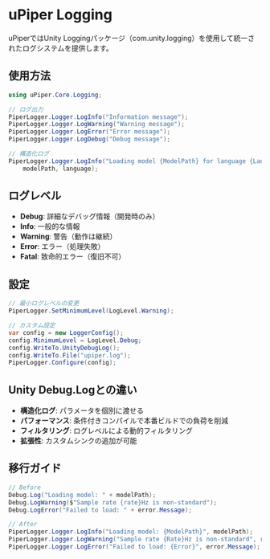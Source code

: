 # uPiper Logging

uPiperではUnity Loggingパッケージ（com.unity.logging）を使用して統一されたログシステムを提供します。

## 使用方法

```csharp
using uPiper.Core.Logging;

// ログ出力
PiperLogger.Logger.LogInfo("Information message");
PiperLogger.Logger.LogWarning("Warning message");
PiperLogger.Logger.LogError("Error message");
PiperLogger.Logger.LogDebug("Debug message");

// 構造化ログ
PiperLogger.Logger.LogInfo("Loading model {ModelPath} for language {Language}", 
    modelPath, language);
```

## ログレベル

- **Debug**: 詳細なデバッグ情報（開発時のみ）
- **Info**: 一般的な情報
- **Warning**: 警告（動作は継続）
- **Error**: エラー（処理失敗）
- **Fatal**: 致命的エラー（復旧不可）

## 設定

```csharp
// 最小ログレベルの変更
PiperLogger.SetMinimumLevel(LogLevel.Warning);

// カスタム設定
var config = new LoggerConfig();
config.MinimumLevel = LogLevel.Debug;
config.WriteTo.UnityDebugLog();
config.WriteTo.File("upiper.log");
PiperLogger.Configure(config);
```

## Unity Debug.Logとの違い

- **構造化ログ**: パラメータを個別に渡せる
- **パフォーマンス**: 条件付きコンパイルで本番ビルドでの負荷を削減
- **フィルタリング**: ログレベルによる動的フィルタリング
- **拡張性**: カスタムシンクの追加が可能

## 移行ガイド

```csharp
// Before
Debug.Log("Loading model: " + modelPath);
Debug.LogWarning($"Sample rate {rate}Hz is non-standard");
Debug.LogError("Failed to load: " + error.Message);

// After
PiperLogger.Logger.LogInfo("Loading model: {ModelPath}", modelPath);
PiperLogger.Logger.LogWarning("Sample rate {Rate}Hz is non-standard", rate);
PiperLogger.Logger.LogError("Failed to load: {Error}", error.Message);
```